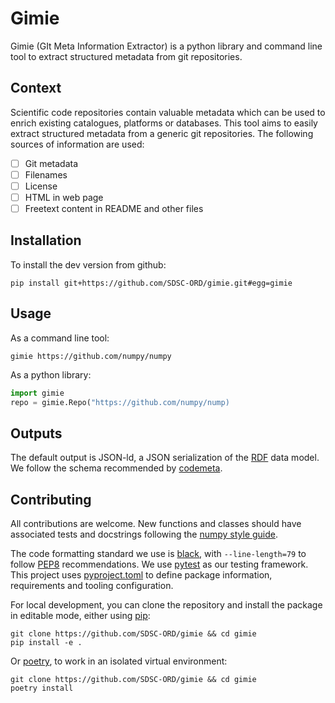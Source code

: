 # Gimie

Gimie (GIt Meta Information Extractor) is a python library and command line tool to extract structured metadata from git repositories.

## Context
Scientific code repositories contain valuable metadata which can be used to enrich existing catalogues, platforms or databases. This tool aims to easily extract structured metadata from a generic git repositories. The following sources of information are used:

* [ ] Git metadata
* [ ] Filenames
* [ ] License
* [ ] HTML in web page
* [ ] Freetext content in README and other files

## Installation

To install the dev version from github:

```shell
pip install git+https://github.com/SDSC-ORD/gimie.git#egg=gimie
```

## Usage

As a command line tool:
```shell
gimie https://github.com/numpy/numpy
```
As a python library:

```python
import gimie
repo = gimie.Repo("https://github.com/numpy/nump)
```

## Outputs

The default output is JSON-ld, a JSON serialization of the [RDF](https://en.wikipedia.org/wiki/Resource_Description_Framework) data model. We follow the schema recommended by [codemeta](https://codemeta.github.io/).

## Contributing

All contributions are welcome. New functions and classes should have associated tests and docstrings following the [numpy style guide](https://numpydoc.readthedocs.io/en/latest/format.html).

The code formatting standard we use is [black](https://github.com/psf/black), with `--line-length=79` to follow [PEP8](https://peps.python.org/pep-0008/) recommendations. We use [pytest](https://docs.pytest.org/en/7.2.x/) as our testing framework. This project uses [pyproject.toml](https://pip.pypa.io/en/stable/reference/build-system/pyproject-toml/) to define package information, requirements and tooling configuration.

For local development, you can clone the repository and install the package in editable mode, either using [pip](https://pip.pypa.io/en/stable/):

```shell
git clone https://github.com/SDSC-ORD/gimie && cd gimie
pip install -e .
```
Or [poetry](https://python-poetry.org/), to work in an isolated virtual environment:
```shell
git clone https://github.com/SDSC-ORD/gimie && cd gimie
poetry install
```
